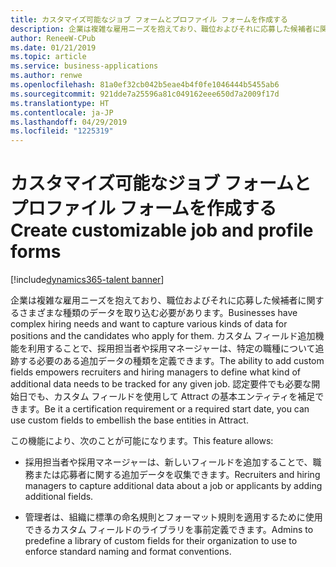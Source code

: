 ```yaml
---
title: カスタマイズ可能なジョブ フォームとプロファイル フォームを作成する
description: 企業は複雑な雇用ニーズを抱えており、職位およびそれに応募した候補者に関するさまざまな種類のデータを取り込む必要があります。
author: ReneeW-CPub
ms.date: 01/21/2019
ms.topic: article
ms.service: business-applications
ms.author: renwe
ms.openlocfilehash: 81a0ef32cb042b5eae4b4f0fe1046444b5455ab6
ms.sourcegitcommit: 921dde7a25596a81c049162eee650d7a2009f17d
ms.translationtype: HT
ms.contentlocale: ja-JP
ms.lasthandoff: 04/29/2019
ms.locfileid: "1225319"
---
```

#  <a name="create-customizable-job-and-profile-forms"></a><span data-ttu-id="f4d63-103">カスタマイズ可能なジョブ フォームとプロファイル フォームを作成する</span><span class="sxs-lookup"><span data-stu-id="f4d63-103">Create customizable job and profile forms</span></span> 
[!include[dynamics365-talent banner](../../includes/dynamics365-talent.md)]





<span data-ttu-id="f4d63-104">企業は複雑な雇用ニーズを抱えており、職位およびそれに応募した候補者に関するさまざまな種類のデータを取り込む必要があります。</span><span class="sxs-lookup"><span data-stu-id="f4d63-104">Businesses have complex hiring needs and want to capture various kinds of data for positions and the candidates who apply for them.</span></span> <span data-ttu-id="f4d63-105">カスタム フィールド追加機能を利用することで、採用担当者や採用マネージャーは、特定の職種について追跡する必要のある追加データの種類を定義できます。</span><span class="sxs-lookup"><span data-stu-id="f4d63-105">The ability to add custom fields empowers recruiters and hiring managers to define what kind of additional data needs to be tracked for any given job.</span></span> <span data-ttu-id="f4d63-106">認定要件でも必要な開始日でも、カスタム フィールドを使用して Attract の基本エンティティを補足できます。</span><span class="sxs-lookup"><span data-stu-id="f4d63-106">Be it a certification requirement or a required start date, you can use custom fields to embellish the base entities in Attract.</span></span>

<span data-ttu-id="f4d63-107">この機能により、次のことが可能になります。</span><span class="sxs-lookup"><span data-stu-id="f4d63-107">This feature allows:</span></span>

-   <span data-ttu-id="f4d63-108">採用担当者や採用マネージャーは、新しいフィールドを追加することで、職務または応募者に関する追加データを収集できます。</span><span class="sxs-lookup"><span data-stu-id="f4d63-108">Recruiters and hiring managers to capture additional data about a job or applicants by adding additional fields.</span></span>

-   <span data-ttu-id="f4d63-109">管理者は、組織に標準の命名規則とフォーマット規則を適用するために使用できるカスタム フィールドのライブラリを事前定義できます。</span><span class="sxs-lookup"><span data-stu-id="f4d63-109">Admins to predefine a library of custom fields for their organization to use to enforce standard naming and format conventions.</span></span>
